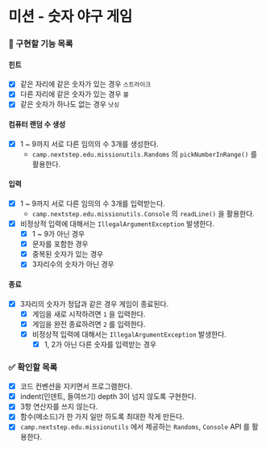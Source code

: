 # 미션 - 숫자 야구 게임

### 🎯 구현할 기능 목록

#### 힌트

- [x] 같은 자리에 같은 숫자가 있는 경우 `스트라이크`
- [x] 다른 자리에 같은 숫자가 있는 경우 `볼`
- [x] 같은 숫자가 하나도 없는 경우 `낫싱`

#### 컴퓨터 랜덤 수 생성

- [x] 1 ~ 9까지 서로 다른 임의의 수 3개를 생성한다.
    - `camp.nextstep.edu.missionutils.Randoms` 의 `pickNumberInRange()` 를 활용한다.

#### 입력

- [x] 1 ~ 9까지 서로 다른 임의의 수 3개를 입력받는다.
    - `camp.nextstep.edu.missionutils.Console` 의 `readLine()` 을 활용한다.
- [x] 비정상적 입력에 대해서는 `IllegalArgumentException` 발생한다.
    - [x] 1 ~ 9가 아닌 경우
    - [x] 문자를 포함한 경우
    - [x] 중복된 숫자가 있는 경우
    - [x] 3자리수의 숫자가 아닌 경우

#### 종료

- [x] 3자리의 숫자가 정답과 같은 경우 게임이 종료된다.
    - [x] 게임을 새로 시작하려면 `1` 을 입력한다.
    - [x] 게임을 완전 종료하려면 `2` 를 입력한다.
    - [x] 비정상적 입력에 대해서는 `IllegalArgumentException` 발생한다.
        - [x] 1, 2가 아닌 다른 숫자를 입력받는 경우

### ✅ 확인할 목록

- [x] 코드 컨벤션을 지키면서 프로그램한다.
- [x] indent(인덴트, 들여쓰기) depth 3이 넘지 않도록 구현한다.
- [x] 3항 연산자를 쓰지 않는다.
- [x] 함수(메소드)가 한 가지 일만 하도록 최대한 작게 만든다.
- [x] `camp.nextstep.edu.missionutils` 에서 제공하는 `Randoms`, `Console` API 를 활용한다.